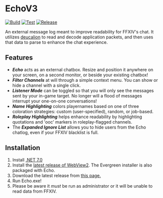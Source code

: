 # EchoV3
[![Build][build-badge]][build-url]
[![Test][test-badge]][test-url]
[![Release][release-badge]][release-url]

[build-url]: https://github.com/ff14wed/deucalion/actions/workflows/build.yml
[build-badge]: https://github.com/imsilvz/EchoV3/actions/workflows/build.yml/badge.svg
[test-url]: https://github.com/ff14wed/deucalion/actions/workflows/test.yml
[test-badge]: https://github.com/imsilvz/EchoV3/actions/workflows/test.yml/badge.svg
[release-url]: https://github.com/imsilvz/EchoV3/releases/latest
[release-badge]: https://img.shields.io/github/v/release/imsilvz/EchoV3

An external message log meant to improve readability for FFXIV's chat. It utilizes
[deucalion](https://github.com/ff14wed/deucalion) to read and decode application packets, 
and then uses that data to parse to enhance the chat experience.

## Features
  - ***Echo*** acts as an external chatbox. Resize and position it anywhere on your screen, on a second monitor, or beside your existing chatbox!
  - ***Filter Channels*** at will through a simple context menu. You can show or hide a channel with a single click.
  - ***Listener Mode*** can be toggled so that you will only see the messages sent by your in-game target. No longer will a flood of messages interrupt your one-on-one conversations!
  - ***Name Highlighting*** colors playernames based on one of three coloration strategies: custom (user-specified), random, or job-based.
  - ***Roleplay Highlighting*** helps enhance readability by highlighting quotations and 'ooc' markers in roleplay-flagged channels.
  - The ***Expanded Ignore List*** allows you to hide users from the Echo chatlog, even if your FFXIV blacklist is full.

## Installation
  1. Install [.NET 7.0](https://dotnet.microsoft.com/en-us/download)
  2. Install the [latest release of WebView2](https://developer.microsoft.com/en-us/microsoft-edge/webview2/#download-section). The Evergreen installer is also packaged with Echo.
  3. Download the latest release from [this page.](https://github.com/imsilvz/EchoV3/releases/latest)
  4. Run Echo.exe!
  5. Please be aware it *must* be run as administrator or it will be unable to read data from FFXIV.